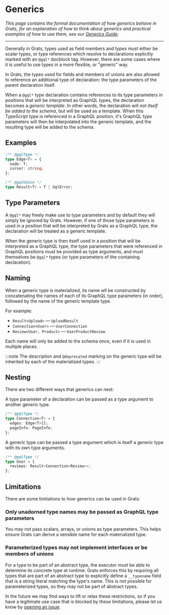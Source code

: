 # Generics

_This page contains the formal documentation of how generics behave in Grats, for an explanation of how to think about generics and practical examples of how to use them, see our [Generics Guide](../05-guides/07-generics.mdx)._

---

Generally in Grats, types used as field members and types must either be scalar types, or type references which resolve to declarations explicitly marked with an `@gql*` docblock tag. However, there are some cases where it is useful to use types in a more flexible, or "generic" way.

In Grats, the types used for fields and members of unions are also allowed to reference an additional type of declaration: the type parameters of the parent declaration itself.

When a `@gql*` type declaration contains references to its type parameters in positions that will be interpreted as GraphQL types, the declaration becomes a _generic template_. In other words, the declaration will _not itself be added to the schema_, but will be used as a template. When this TypeScript type is referenced in a GraphQL position, it's GraphQL type parameters will then be interpolated into the generic template, and the resulting type will be added to the schema.

## Examples

```typescript
/** @gqlType */
type Edge<T> = {
  node: T;
  cursor: string;
};

/** @gqlUnion */
type Result<T> = T | GqlError;
```

## Type Parameters

A `@gql*` may freely make use to type parameters and by default they will simply be ignored by Grats. However, if one of those type parameters is used in a position that will be interpreted by Grats as a GraphQL type, the declaration will be treated as a generic template.

When the generic type is then itself used in a position that will be interpreted as a GraphQL type, the type parameters that were referenced in GraphQL positions must be provided as type arguments, and must themselves be `@gql*` types (or type parameters of the containing declaration).

## Naming

When a generic type is materialized, its name wll be constructed by concatenating the names of each of its GraphQL type parameters (in order), followed by the name of the generic template type.

For example:

- `Result<Upload>` — `UploadResult`
- `Connection<User>` — `UserConnection`
- `Review<User, Product>` — `UserProductReview`

Each name will only be added to the schema once, even if it is used in multiple places.

:::note
The description and `@deprecated` marking on the generic type will be inherited by each of the materialized types.
:::

## Nesting

There are two different ways that generics can nest:

A type parameter of a declaration can be passed as a type argument to another generic type.

```typescript
/** @gqlType */
type Connection<T> = {
  edges: Edge<T>[];
  pageInfo: PageInfo;
};
```

A generic type can be passed a type argument which is itself a generic type with its own type arguments.

```typescript
/** @gqlType */
type User = {
  reviews: Result<Connection<Review>>;
};
```

## Limitations

There are some limitations to how generics can be used in Grats:

### Only unadorned type names may be passed as GraphQL type parameters

You may not pass scalars, arrays, or unions as type parameters. This helps ensure Grats can derive a sensible name for each materialized type.

### Parameterized types may not implement interfaces or be members of unions

For a type to be part of an abstract type, the executor must be able to determine its concrete type at runtime. Grats enforces this by requiring all types that are part of an abstract type to explicitly define a `__typename` field that is a string literal matching the type's name. This is not possible for parameterized types, so they may not be part of abstract types.

In the future we may find ways to lift or relax these restrictions, so if you have a legitimate use case that is blocked by these limitations, please let us know by [opening an issue](https://github.com/captbaritone/grats/issues/new).

